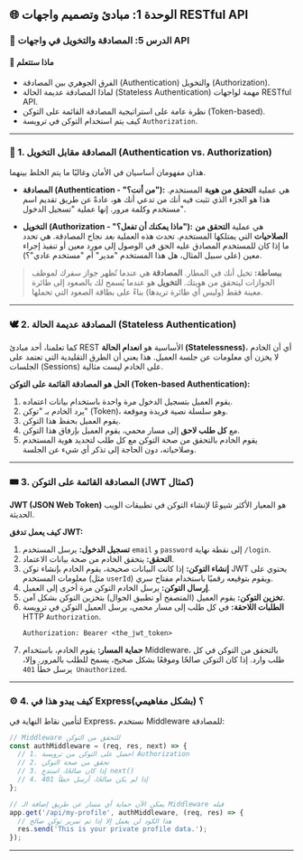 ## 🌐 الوحدة 1: مبادئ وتصميم واجهات RESTful API

### 📘 الدرس 5: المصادقة والتخويل في واجهات API

#### 🧠 **ماذا ستتعلم**
* الفرق الجوهري بين المصادقة (Authentication) والتخويل (Authorization).
* لماذا المصادقة عديمة الحالة (Stateless Authentication) مهمة لواجهات RESTful API.
* نظرة عامة على استراتيجية المصادقة القائمة على التوكن (Token-based).
* كيف يتم استخدام التوكن في ترويسة `Authorization`.

---
### 🔑 1. المصادقة مقابل التخويل (Authentication vs. Authorization)
هذان مفهومان أساسيان في الأمان وغالبًا ما يتم الخلط بينهما.

* **المصادقة (Authentication - "من أنت؟"):** هي عملية **التحقق من هوية** المستخدم. هذا هو الجزء الذي تثبت فيه أنك من تدعي أنك هو، عادةً عن طريق تقديم اسم مستخدم وكلمة مرور. إنها عملية "تسجيل الدخول".

* **التخويل (Authorization - "ماذا يمكنك أن تفعل؟"):** هي عملية **التحقق من الصلاحيات** التي يمتلكها المستخدم. تحدث هذه العملية *بعد* نجاح المصادقة. هي تحدد ما إذا كان للمستخدم المصادق عليه الحق في الوصول إلى مورد معين أو تنفيذ إجراء معين (على سبيل المثال، هل هذا المستخدم "مدير" أم "مستخدم عادي"؟).

> **ببساطة:** تخيل أنك في المطار. **المصادقة** هي عندما تُظهر جواز سفرك لموظف الجوازات ليتحقق من هويتك. **التخويل** هو عندما يُسمح لك بالصعود إلى طائرة معينة فقط (وليس أي طائرة تريدها) بناءً على بطاقة الصعود التي تحملها.

---
### 🕊️ 2. المصادقة عديمة الحالة (Stateless Authentication)
كما تعلمنا، أحد مبادئ REST الأساسية هو **انعدام الحالة (Statelessness)**، أي أن الخادم لا يخزن أي معلومات عن جلسة العميل. هذا يعني أن الطرق التقليدية التي تعتمد على الجلسات (Sessions) على الخادم ليست مثالية.

**الحل هو المصادقة القائمة على التوكن (Token-based Authentication):**
1.  يقوم العميل بتسجيل الدخول مرة واحدة باستخدام بيانات اعتماده.
2.  يرد الخادم بـ "توكن" (Token)، وهو سلسلة نصية فريدة وموقعة.
3.  يقوم العميل بحفظ هذا التوكن.
4.  مع **كل طلب لاحق** إلى مسار محمي، يقوم العميل بإرفاق هذا التوكن.
5.  يقوم الخادم بالتحقق من صحة التوكن مع كل طلب لتحديد هوية المستخدم وصلاحياته، دون الحاجة إلى تذكر أي شيء عن الجلسة.

---
### 🎟️ 3. المصادقة القائمة على التوكن (JWT كمثال)
**JWT (JSON Web Token)** هو المعيار الأكثر شيوعًا لإنشاء التوكن في تطبيقات الويب الحديثة.

**كيف يعمل تدفق JWT:**
1.  **تسجيل الدخول:** يرسل المستخدم `email` و `password` إلى نقطة نهاية `/login`.
2.  **التحقق:** يتحقق الخادم من صحة بيانات الاعتماد.
3.  **إنشاء التوكن:** إذا كانت البيانات صحيحة، يقوم الخادم بإنشاء توكن JWT يحتوي على معلومات المستخدم (مثل `userId`) ويقوم بتوقيعه رقميًا باستخدام مفتاح سري.
4.  **إرسال التوكن:** يرسل الخادم التوكن مرة أخرى إلى العميل.
5.  **تخزين التوكن:** يقوم العميل (المتصفح أو تطبيق الجوال) بتخزين التوكن بشكل آمن.
6.  **الطلبات اللاحقة:** في كل طلب إلى مسار محمي، يرسل العميل التوكن في ترويسة HTTP `Authorization`.
    ```
    Authorization: Bearer <the_jwt_token>
    ```
7.  **حماية المسار:** يقوم الخادم، باستخدام Middleware، بالتحقق من التوكن في كل طلب وارد. إذا كان التوكن صالحًا وموقعًا بشكل صحيح، يسمح للطلب بالمرور. وإلا، يرسل خطأ `401 Unauthorized`.

---
### ⚙️ 4. كيف يبدو هذا في Express؟ (بشكل مفاهيمي)
لتأمين نقاط النهاية في Express، نستخدم Middleware للمصادقة:
```javascript
// Middleware للتحقق من التوكن
const authMiddleware = (req, res, next) => {
  // 1. احصل على التوكن من ترويسة Authorization
  // 2. تحقق من صحة التوكن
  // 3. إذا كان صالحًا، استدعِ next()
  // 4. إذا لم يكن صالحًا، أرسل خطأ 401
};

// يمكن الآن حماية أي مسار عن طريق إضافة الـ Middleware قبله
app.get('/api/my-profile', authMiddleware, (req, res) => {
  // هذا الكود لن يعمل إلا إذا تم تمرير توكن صالح
  res.send('This is your private profile data.');
});
```

---